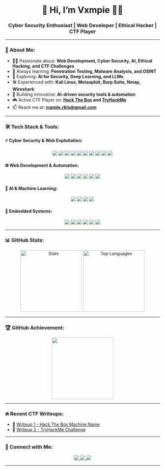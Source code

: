 <h1 align="center">👾 Hi, I’m Vxmpie 👨‍💻</h1>
<h3 align="center">Cyber Security Enthusiast | Web Developer | Ethical Hacker | CTF Player</h3>

---

### 🧠 About Me:
- 🕵️‍♂️ Passionate about: **Web Development, Cyber Security, AI, Ethical Hacking, and CTF Challenges**  
- 🎯 Always learning: **Penetration Testing, Malware Analysis, and OSINT**  
- 🤖 Exploring: **AI for Security, Deep Learning, and LLMs**
- 🛠️ Experienced with: **Kali Linux, Metasploit, Burp Suite, Nmap, Wireshark**  
- 🚀 Building innovative: **AI-driven security tools & automation**  
- 🎮 Active CTF Player on: **[Hack The Box](https://www.hackthebox.com/) and [TryHackMe](https://tryhackme.com/)**
- 📫 Reach me at: **marple.rblx@gmail.com**  

---

### 🛠️ Tech Stack & Tools:
#### ⚡ Cyber Security & Web Exploitation:
<p align="center">
  <img src="https://img.shields.io/badge/Kali%20Linux-557C94?style=for-the-badge&logo=kalilinux&logoColor=white">
  <img src="https://img.shields.io/badge/Metasploit-222222?style=for-the-badge&logo=metasploit&logoColor=white">
  <img src="https://img.shields.io/badge/Burp%20Suite-FE7A16?style=for-the-badge&logo=burpsuite&logoColor=white">
  <img src="https://img.shields.io/badge/Wireshark-1679A7?style=for-the-badge&logo=wireshark&logoColor=white">
  <img src="https://img.shields.io/badge/Nmap-68A063?style=for-the-badge&logo=nmap&logoColor=white">
  <img src="https://img.shields.io/badge/SQLmap-red?style=for-the-badge&logo=database&logoColor=white">
  <img src="https://img.shields.io/badge/John%20the%20Ripper-222222?style=for-the-badge&logo=linux&logoColor=white">
  <img src="https://img.shields.io/badge/theHarvester-3C3C3C?style=for-the-badge&logo=linux&logoColor=white">
  <img src="https://img.shields.io/badge/Bettercap-800000?style=for-the-badge&logo=linux&logoColor=white">
  <img src="https://img.shields.io/badge/Scapy-FFD700?style=for-the-badge&logo=python&logoColor=black">
</p>

#### 🌐 Web Development & Automation:
<p align="center">
  <img src="https://img.shields.io/badge/HTML5-E34F26?style=for-the-badge&logo=html5&logoColor=white">
  <img src="https://img.shields.io/badge/CSS3-1572B6?style=for-the-badge&logo=css3&logoColor=white">
  <img src="https://img.shields.io/badge/JavaScript-F7DF1E?style=for-the-badge&logo=javascript&logoColor=black">
  <img src="https://img.shields.io/badge/Node.js-339933?style=for-the-badge&logo=nodedotjs&logoColor=white">
  <img src="https://img.shields.io/badge/PHP-777BB4?style=for-the-badge&logo=php&logoColor=white">
  <img src="https://img.shields.io/badge/MySQL-4479A1?style=for-the-badge&logo=mysql&logoColor=white">
</p>

#### 🤖 AI & Machine Learning:
<p align="center">
  <img src="https://img.shields.io/badge/Python-3776AB?style=for-the-badge&logo=python&logoColor=white">
  <img src="https://img.shields.io/badge/TensorFlow-FF6F00?style=for-the-badge&logo=tensorflow&logoColor=white">
  <img src="https://img.shields.io/badge/PyTorch-EE4C2C?style=for-the-badge&logo=pytorch&logoColor=white">
  <img src="https://img.shields.io/badge/OpenAI-412991?style=for-the-badge&logo=openai&logoColor=white">
</p>

#### 🔧 Embedded Systems:
<p align="center">
  <img src="https://img.shields.io/badge/Raspberry%20Pi-C51A4A?style=for-the-badge&logo=raspberrypi&logoColor=white">
  <img src="https://img.shields.io/badge/Arduino-00979D?style=for-the-badge&logo=arduino&logoColor=white">
  <img src="https://img.shields.io/badge/ESP32-3C3C3C?style=for-the-badge&logo=esp32&logoColor=white">
  <img src="https://img.shields.io/badge/STM32-0A64A4?style=for-the-badge&logo=stmicroelectronics&logoColor=white">
  <img src="https://img.shields.io/badge/MQTT-660066?style=for-the-badge&logo=mqtt&logoColor=white">
  <img src="https://img.shields.io/badge/Node--RED-8F0000?style=for-the-badge&logo=nodered&logoColor=white">
</p>

---

### 📊 GitHub Stats:
<p align="center">
  <img src="https://github-readme-stats.vercel.app/api?username=vxmpie&show_icons=true&theme=radical" height="200" alt="Stats">
  <img src="https://github-readme-stats.vercel.app/api/top-langs/?username=vxmpie&langs_count=10&theme=radical" height="200" alt="Top Languages">

---

### 🏆 GitHub Achievement:
<p align="center">
  <img src="https://github-profile-trophy.vercel.app/?username=vxmpie&theme=darkhub&margin-w=15" height="200">
</p>

---

### 🔥 Recent CTF Writeups:
- 🔹 [Writeup 1 - Hack The Box Machine Name](https://yourblog.com/writeup1)
- 🔹 [Writeup 2 - TryHackMe Challenge](https://yourblog.com/writeup2)

---

### 🔗 Connect with Me:
<p align="center">
  <a href="https://twitter.com/yourusername">
    <img src="https://img.shields.io/badge/Twitter-%231DA1F2.svg?style=for-the-badge&logo=Twitter&logoColor=white">
  </a>
  <a href="https://linkedin.com/in/yourusername">
    <img src="https://img.shields.io/badge/LinkedIn-%230077B5.svg?style=for-the-badge&logo=LinkedIn&logoColor=white">
  </a>
  <a href="https://yourblog.com">
    <img src="https://img.shields.io/badge/Blog-%23FF5722.svg?style=for-the-badge&logo=Blogger&logoColor=white">
  </a>
</p>

---

